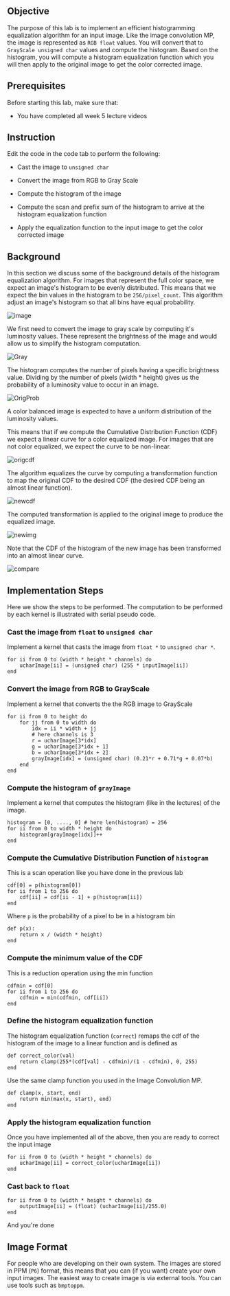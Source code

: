 
## Objective

The purpose of this lab is to implement an efficient histogramming equalization
	algorithm for an input image.
Like the image convolution MP, the image is represented as `RGB float` values.
You will convert that to `GrayScale unsigned char` values and compute the histogram.
Based on the histogram, you will compute a histogram equalization function which you will
	then apply to the original image to get the color corrected image.	

## Prerequisites

Before starting this lab, make sure that:

* You have completed all week 5 lecture videos

## Instruction

Edit the code in the code tab to perform the following:

* Cast the image to `unsigned char`

* Convert the image from RGB to Gray Scale

* Compute the histogram of the image

* Compute the scan and prefix sum of the histogram to arrive at the histogram equalization function

* Apply the equalization function to the input image to get the color corrected image

## Background

In this section we discuss some of the background details of the histogram equalization algorithm.
For images that represent the full color space, we expect an image's histogram to be evenly distributed.
This means that we expect the bin values in the histogram to be `256/pixel_count`.
This algorithm adjust an image's histogram so that all bins have equal probability.

![image](mp7_images/image.png "thumbnail")

We first need to convert the image to gray scale by computing it's luminosity values.
These represent the brightness of the image and would allow us to simplify the histogram computation.

![Gray](mp7_images/gray.png "thumbnail")

The histogram computes the number of pixels having a specific brightness value.
Dividing by the number of pixels (width * height) gives us the probability of a luminosity value to occur in an image.

![OrigProb](mp7_images/orig_prob.png "thumbnail")


A color balanced image is expected to have a uniform distribution of the luminosity values.

This means that if we compute the Cumulative Distribution Function (CDF) we expect a linear curve for a color equalized image.
For images that are not color equalized, we expect the curve to be non-linear.

![origcdf](mp7_images/orig_cdf.png "thumbnail")

The algorithm equalizes the curve by computing a transformation function to map the original CDF to the desired CDF (the desired CDF being an almost linear function).

![newcdf](mp7_images/new_cdf.png "thumbnail")

The computed transformation is applied to the original image to produce the equalized image.

![newimg](mp7_images/new_img.png "thumbnail")


Note that the CDF of the histogram of the new image has been transformed into an almost
	linear curve.

![compare](mp7_images/compare.png "thumbnail")

## Implementation Steps

Here we show the steps to be performed.
The computation to be performed by each kernel is illustrated with serial pseudo code.

### Cast the image from `float` to `unsigned char`

Implement a kernel that casts the image from `float *` to `unsigned char *`. 

	for ii from 0 to (width * height * channels) do
		ucharImage[ii] = (unsigned char) (255 * inputImage[ii])
	end

### Convert the image from RGB to GrayScale

Implement a kernel that converts the the RGB image to GrayScale

	for ii from 0 to height do
		for jj from 0 to width do
			idx = ii * width + jj
			# here channels is 3
			r = ucharImage[3*idx]
			g = ucharImage[3*idx + 1]
			b = ucharImage[3*idx + 2]
			grayImage[idx] = (unsigned char) (0.21*r + 0.71*g + 0.07*b)
		end
	end

### Compute the histogram of `grayImage`

Implement a kernel that computes the histogram (like in the lectures) of the image.

	histogram = [0, ...., 0] # here len(histogram) = 256
	for ii from 0 to width * height do
		histogram[grayImage[idx]]++
	end


### Compute the Cumulative Distribution Function of `histogram`

This is a scan operation like you have done in the previous lab

	cdf[0] = p(histogram[0])
	for ii from 1 to 256 do
		cdf[ii] = cdf[ii - 1] + p(histogram[ii])
	end

Where `p` is the probability of a pixel to be in a histogram bin

	def p(x):
		return x / (width * height)
	end

### Compute the minimum value of the CDF

This is a reduction operation using the min function

	cdfmin = cdf[0]
	for ii from 1 to 256 do
		cdfmin = min(cdfmin, cdf[ii])
	end

### Define the histogram equalization function

The histogram equalization function (`correct`) remaps the cdf of the histogram of the image to a linear function and is defined as

	def correct_color(val) 
		return clamp(255*(cdf[val] - cdfmin)/(1 - cdfmin), 0, 255)
	end

Use the same clamp function you used in the Image Convolution MP.

	def clamp(x, start, end)
    	return min(max(x, start), end)
	end

### Apply the histogram equalization function

Once you have implemented all of the above, then you
	are ready to correct the input image

	for ii from 0 to (width * height * channels) do
		ucharImage[ii] = correct_color(ucharImage[ii])
	end

### Cast back to `float`

	for ii from 0 to (width * height * channels) do
		outputImage[ii] = (float) (ucharImage[ii]/255.0)
	end

And you're done

## Image Format

For people who are developing on their own system.
The images are stored in PPM (`P6`) format, this means that you can (if you want) create your own input images.
The easiest way to create image is via external tools. You can use tools such as `bmptoppm`.

